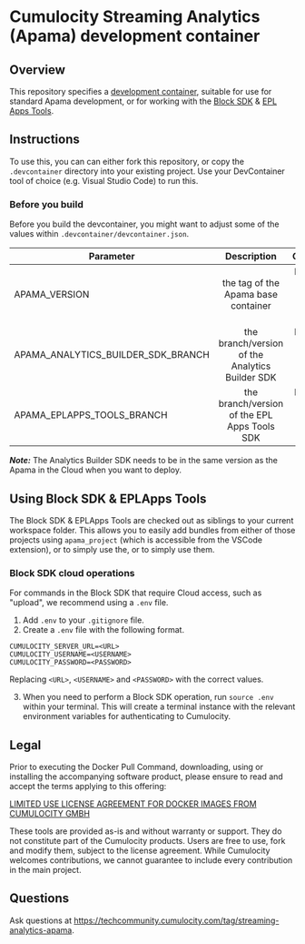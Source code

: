 # Cumulocity Streaming Analytics (Apama) development container

## Overview
This repository specifies a [development container](https://containers.dev/overview), suitable for use for standard Apama development, or for working with the [Block SDK](https://github.com/Cumulocity-IoT/apama-analytics-builder-block-sdk) & [EPL Apps Tools](https://github.com/Cumulocity-IoT/apama-eplapps-tools).

## Instructions
To use this, you can can either fork this repository, or copy the `.devcontainer` directory into your existing project. Use your DevContainer tool of choice (e.g. Visual Studio Code) to run this.

### Before you build
Before you build the devcontainer, you might want to adjust some of the values within `.devcontainer/devcontainer.json`.

| Parameter                             | Description                                               | Comments                                      |
| -------------                         |:-------------:                                            | -----:                                        |
| APAMA_VERSION                         | the tag of the Apama base container                       | Please see [Amazon ECR](https://gallery.ecr.aws/apama/apama-builder) for available versions  |
| APAMA_ANALYTICS_BUILDER_SDK_BRANCH    | the branch/version of the Analytics Builder SDK           | Please see [Github](https://github.com/Cumulocity-IoT/apama-analytics-builder-block-sdk) for the available branches  |
| APAMA_EPLAPPS_TOOLS_BRANCH            | the branch/version of the EPL Apps Tools SDK              | Please see [Github](https://github.com/Cumulocity-IoT/apama-eplapps-tools) for the available branches  |

__*Note:*__ The Analytics Builder SDK needs to be in the same version as the Apama in the Cloud when you want to deploy. 

## Using Block SDK & EPLApps Tools
The Block SDK & EPLApps Tools are checked out as siblings to your current workspace folder. This allows you to easily add bundles from either of those projects using `apama_project` (which is accessible from the VSCode extension), or to simply use the, or to simply use them.

### Block SDK cloud operations
For commands in the Block SDK that require Cloud access, such as "upload", we recommend using a `.env` file.

1. Add `.env` to your `.gitignore` file.
2. Create a `.env` file with the following format.

```
CUMULOCITY_SERVER_URL=<URL>
CUMULOCITY_USERNAME=<USERNAME>
CUMULOCITY_PASSWORD=<PASSWORD>
```

Replacing `<URL>`, `<USERNAME>` and `<PASSWORD>` with the correct values.

3. When you need to perform a Block SDK operation, run `source .env` within your terminal. This will create a terminal instance with the relevant environment variables for authenticating to Cumulocity.

## Legal 
Prior to executing the Docker Pull Command, downloading, using or installing the accompanying software product, please ensure to read and accept the terms applying to this offering:

[LIMITED USE LICENSE AGREEMENT FOR DOCKER IMAGES FROM CUMULOCITY GMBH](https://cumulocity.com/docs/legal-notices/limited-use-license-for-docker/)

These tools are provided as-is and without warranty or support. They do not constitute part of the Cumulocity products. Users are free to use, fork and modify them, subject to the license agreement. While Cumulocity welcomes contributions, we cannot guarantee to include every contribution in the main project.

## Questions
Ask questions at https://techcommunity.cumulocity.com/tag/streaming-analytics-apama.
